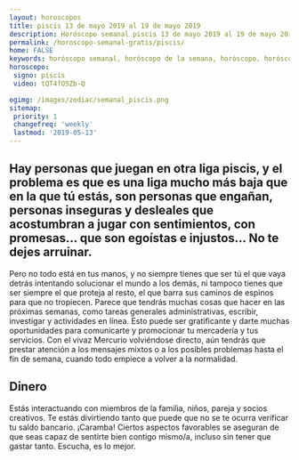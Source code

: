 ```yaml
---
layout: horoscopos
title: piscis 13 de mayo 2019 al 19 de mayo 2019 
description: Horóscopo semanal piscis 13 de mayo 2019 al 19 de mayo 2019. Hay personas que juegan en otra liga piscis, y el problema es que es una liga mucho más baja que en la que tú estás, son personas que engañan, personas inseguras y desleales que acostumbran a jugar con sentimientos, con promesas… que son egoístas e injustos… No te dejes arruinar. 
permalink: /horoscopo-semanal-gratis/piscis/
home: FALSE
keywords: horóscopo semanal, horóscopo de la semana, horóscopo, horóscopo gratis,horóscopos, horóscopo esperanza gracia, horoscopos piscis la semana, horóscopos gratis, Tarot, Astrologia, Zodíaco, piscis, horoscopo gratis, semanal
horoscopo:
 signo: piscis
 video: tQT4fO5Zb-Q

ogimg: /images/zodiac/semanal_piscis.png
sitemap:
 priority: 1
 changefreq: 'weekly'
 lastmod: '2019-05-13'
---
```




## Hay personas que juegan en otra liga piscis, y el problema es que es una liga mucho más baja que en la que tú estás, son personas que engañan, personas inseguras y desleales que acostumbran a jugar con sentimientos, con promesas… que son egoístas e injustos… No te dejes arruinar. 

Pero no todo está en tus manos, y no siempre tienes que ser tú el que vaya detrás intentando solucionar el mundo a los demás, ni tampoco tienes que ser siempre el que proteja al resto, el que barra sus caminos de espinos para que no tropiecen.
Parece que tendrás muchas cosas que hacer en las próximas semanas, como tareas generales administrativas, escribir, investigar y actividades en línea. Esto puede ser gratificante y darte muchas oportunidades para comunicarte y promocionar tu mercadería y tus servicios. Con el vivaz Mercurio volviéndose directo, aún tendrás que prestar atención a los mensajes mixtos o a los posibles problemas hasta el fin de semana, cuando todo empiece a volver a la normalidad.

## Dinero

Estás interactuando con miembros de la familia, niños, pareja y socios creativos. Te estás divirtiendo tanto que puede que no se te ocurra verificar tu saldo bancario. ¡Caramba! Ciertos aspectos favorables se aseguran de que seas capaz de sentirte bien contigo mismo/a, incluso sin tener que gastar tanto. Escucha, es lo mejor.